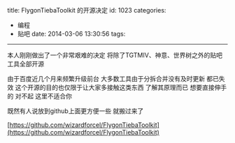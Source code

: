 title: FlygonTiebaToolkit 的开源决定
id: 1023
categories:
  - 编程
  - 贴吧
date: 2014-03-06 13:30:56
tags:
---

本人刚刚做出了一个非常艰难的决定
将除了TGTMIV、神意、世界树之外的贴吧工具全部开源

由于百度近几个月来频繁升级前台 大多数工具由于分拆合并没有及时更新 都已失效
这个开源的目的也仅限于让大家多接触这类东西 了解其原理而已
想要直接伸手的 对不起 这里不适合你
<!--more-->
既然有人说放到github上面更方便一些 就搬过来了

<!--easy2hide start{reply_to_this=true}-->
[https://github.com/wizardforcel/FlygonTiebaToolkit](https://github.com/wizardforcel/FlygonTiebaToolkit)
<!--easy2hide end-->